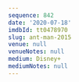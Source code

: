 ```yaml
---
sequence: 842
date: '2020-07-18'
imdbId: tt0478970
slug: ant-man-2015
venue: null
venueNotes: null
medium: Disney+
mediumNotes: null
---
```



